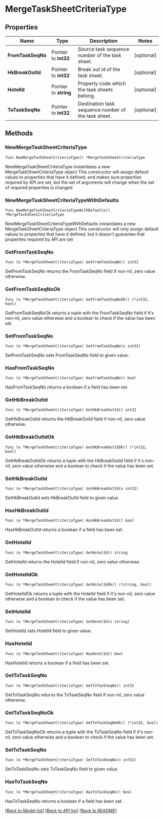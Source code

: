 # MergeTaskSheetCriteriaType

## Properties

Name | Type | Description | Notes
------------ | ------------- | ------------- | -------------
**FromTaskSeqNo** | Pointer to **int32** | Source task sequence number of the task sheet. | [optional] 
**HkBreakOutId** | Pointer to **int32** | Break out id of the task sheet. | [optional] 
**HotelId** | Pointer to **string** | Property code which the task sheets belong. | [optional] 
**ToTaskSeqNo** | Pointer to **int32** | Destination task sequence number of the task sheet. | [optional] 

## Methods

### NewMergeTaskSheetCriteriaType

`func NewMergeTaskSheetCriteriaType() *MergeTaskSheetCriteriaType`

NewMergeTaskSheetCriteriaType instantiates a new MergeTaskSheetCriteriaType object
This constructor will assign default values to properties that have it defined,
and makes sure properties required by API are set, but the set of arguments
will change when the set of required properties is changed

### NewMergeTaskSheetCriteriaTypeWithDefaults

`func NewMergeTaskSheetCriteriaTypeWithDefaults() *MergeTaskSheetCriteriaType`

NewMergeTaskSheetCriteriaTypeWithDefaults instantiates a new MergeTaskSheetCriteriaType object
This constructor will only assign default values to properties that have it defined,
but it doesn't guarantee that properties required by API are set

### GetFromTaskSeqNo

`func (o *MergeTaskSheetCriteriaType) GetFromTaskSeqNo() int32`

GetFromTaskSeqNo returns the FromTaskSeqNo field if non-nil, zero value otherwise.

### GetFromTaskSeqNoOk

`func (o *MergeTaskSheetCriteriaType) GetFromTaskSeqNoOk() (*int32, bool)`

GetFromTaskSeqNoOk returns a tuple with the FromTaskSeqNo field if it's non-nil, zero value otherwise
and a boolean to check if the value has been set.

### SetFromTaskSeqNo

`func (o *MergeTaskSheetCriteriaType) SetFromTaskSeqNo(v int32)`

SetFromTaskSeqNo sets FromTaskSeqNo field to given value.

### HasFromTaskSeqNo

`func (o *MergeTaskSheetCriteriaType) HasFromTaskSeqNo() bool`

HasFromTaskSeqNo returns a boolean if a field has been set.

### GetHkBreakOutId

`func (o *MergeTaskSheetCriteriaType) GetHkBreakOutId() int32`

GetHkBreakOutId returns the HkBreakOutId field if non-nil, zero value otherwise.

### GetHkBreakOutIdOk

`func (o *MergeTaskSheetCriteriaType) GetHkBreakOutIdOk() (*int32, bool)`

GetHkBreakOutIdOk returns a tuple with the HkBreakOutId field if it's non-nil, zero value otherwise
and a boolean to check if the value has been set.

### SetHkBreakOutId

`func (o *MergeTaskSheetCriteriaType) SetHkBreakOutId(v int32)`

SetHkBreakOutId sets HkBreakOutId field to given value.

### HasHkBreakOutId

`func (o *MergeTaskSheetCriteriaType) HasHkBreakOutId() bool`

HasHkBreakOutId returns a boolean if a field has been set.

### GetHotelId

`func (o *MergeTaskSheetCriteriaType) GetHotelId() string`

GetHotelId returns the HotelId field if non-nil, zero value otherwise.

### GetHotelIdOk

`func (o *MergeTaskSheetCriteriaType) GetHotelIdOk() (*string, bool)`

GetHotelIdOk returns a tuple with the HotelId field if it's non-nil, zero value otherwise
and a boolean to check if the value has been set.

### SetHotelId

`func (o *MergeTaskSheetCriteriaType) SetHotelId(v string)`

SetHotelId sets HotelId field to given value.

### HasHotelId

`func (o *MergeTaskSheetCriteriaType) HasHotelId() bool`

HasHotelId returns a boolean if a field has been set.

### GetToTaskSeqNo

`func (o *MergeTaskSheetCriteriaType) GetToTaskSeqNo() int32`

GetToTaskSeqNo returns the ToTaskSeqNo field if non-nil, zero value otherwise.

### GetToTaskSeqNoOk

`func (o *MergeTaskSheetCriteriaType) GetToTaskSeqNoOk() (*int32, bool)`

GetToTaskSeqNoOk returns a tuple with the ToTaskSeqNo field if it's non-nil, zero value otherwise
and a boolean to check if the value has been set.

### SetToTaskSeqNo

`func (o *MergeTaskSheetCriteriaType) SetToTaskSeqNo(v int32)`

SetToTaskSeqNo sets ToTaskSeqNo field to given value.

### HasToTaskSeqNo

`func (o *MergeTaskSheetCriteriaType) HasToTaskSeqNo() bool`

HasToTaskSeqNo returns a boolean if a field has been set.


[[Back to Model list]](../README.md#documentation-for-models) [[Back to API list]](../README.md#documentation-for-api-endpoints) [[Back to README]](../README.md)


